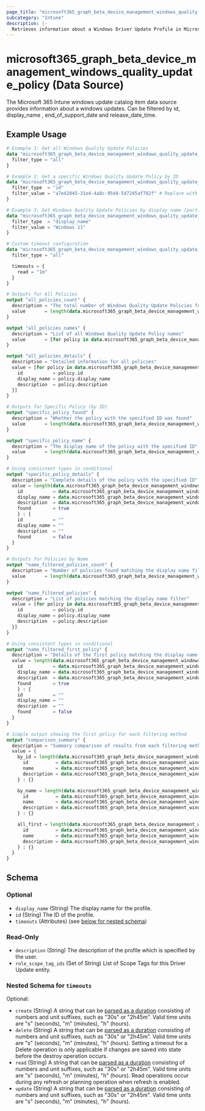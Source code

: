 ```yaml
---
page_title: "microsoft365_graph_beta_device_management_windows_quality_update_policy Data Source - microsoft365"
subcategory: "Intune"
description: |-
  Retrieves information about a Windows Driver Update Profile in Microsoft Intune.
---
```


# microsoft365_graph_beta_device_management_windows_quality_update_policy (Data Source)

The Microsoft 365 Intune windows update catalog item data source provides information about a windows updates. Can be filtered by
id, display_name , end_of_support_date and release_date_time.

## Example Usage

```terraform
# Example 1: Get all Windows Quality Update Policies
data "microsoft365_graph_beta_device_management_windows_quality_update_policy" "all_policies" {
  filter_type = "all"
}

# Example 2: Get a specific Windows Quality Update Policy by ID
data "microsoft365_graph_beta_device_management_windows_quality_update_policy" "specific_policy" {
  filter_type  = "id"
  filter_value = "a7e42045-31e4-4a8c-95d4-5d7245af782f" # Replace with actual ID
}

# Example 3: Get Windows Quality Update Policies by display name (partial match)
data "microsoft365_graph_beta_device_management_windows_quality_update_policy" "by_name" {
  filter_type  = "display_name"
  filter_value = "Windows 11"
}

# Custom timeout configuration
data "microsoft365_graph_beta_device_management_windows_quality_update_policy" "with_timeout" {
  filter_type = "all"

  timeouts = {
    read = "1m"
  }
}

# Outputs for All Policies
output "all_policies_count" {
  description = "The total number of Windows Quality Update Policies found"
  value       = length(data.microsoft365_graph_beta_device_management_windows_quality_update_policy.all_policies.items)
}

output "all_policies_names" {
  description = "List of all Windows Quality Update Policy names"
  value       = [for policy in data.microsoft365_graph_beta_device_management_windows_quality_update_policy.all_policies.items : policy.display_name]
}

output "all_policies_details" {
  description = "Detailed information for all policies"
  value = [for policy in data.microsoft365_graph_beta_device_management_windows_quality_update_policy.all_policies.items : {
    id           = policy.id
    display_name = policy.display_name
    description  = policy.description
  }]
}

# Outputs for Specific Policy (by ID)
output "specific_policy_found" {
  description = "Whether the policy with the specified ID was found"
  value       = length(data.microsoft365_graph_beta_device_management_windows_quality_update_policy.specific_policy.items) > 0
}

output "specific_policy_name" {
  description = "The display name of the policy with the specified ID"
  value       = length(data.microsoft365_graph_beta_device_management_windows_quality_update_policy.specific_policy.items) > 0 ? data.microsoft365_graph_beta_device_management_windows_quality_update_policy.specific_policy.items[0].display_name : ""
}

# Using consistent types in conditional
output "specific_policy_details" {
  description = "Complete details of the policy with the specified ID"
  value = length(data.microsoft365_graph_beta_device_management_windows_quality_update_policy.specific_policy.items) > 0 ? {
    id           = data.microsoft365_graph_beta_device_management_windows_quality_update_policy.specific_policy.items[0].id
    display_name = data.microsoft365_graph_beta_device_management_windows_quality_update_policy.specific_policy.items[0].display_name
    description  = data.microsoft365_graph_beta_device_management_windows_quality_update_policy.specific_policy.items[0].description
    found        = true
    } : {
    id           = ""
    display_name = ""
    description  = ""
    found        = false
  }
}

# Outputs for Policies by Name
output "name_filtered_policies_count" {
  description = "Number of policies found matching the display name filter"
  value       = length(data.microsoft365_graph_beta_device_management_windows_quality_update_policy.by_name.items)
}

output "name_filtered_policies" {
  description = "List of policies matching the display name filter"
  value = [for policy in data.microsoft365_graph_beta_device_management_windows_quality_update_policy.by_name.items : {
    id           = policy.id
    display_name = policy.display_name
    description  = policy.description
  }]
}

# Using consistent types in conditional
output "name_filtered_first_policy" {
  description = "Details of the first policy matching the display name filter (if any)"
  value = length(data.microsoft365_graph_beta_device_management_windows_quality_update_policy.by_name.items) > 0 ? {
    id           = data.microsoft365_graph_beta_device_management_windows_quality_update_policy.by_name.items[0].id
    display_name = data.microsoft365_graph_beta_device_management_windows_quality_update_policy.by_name.items[0].display_name
    description  = data.microsoft365_graph_beta_device_management_windows_quality_update_policy.by_name.items[0].description
    found        = true
    } : {
    id           = ""
    display_name = ""
    description  = ""
    found        = false
  }
}

# Simple output showing the first policy for each filtering method
output "comparison_summary" {
  description = "Summary comparison of results from each filtering method"
  value = {
    by_id = length(data.microsoft365_graph_beta_device_management_windows_quality_update_policy.specific_policy.items) > 0 ? {
      id          = data.microsoft365_graph_beta_device_management_windows_quality_update_policy.specific_policy.items[0].id
      name        = data.microsoft365_graph_beta_device_management_windows_quality_update_policy.specific_policy.items[0].display_name
      description = data.microsoft365_graph_beta_device_management_windows_quality_update_policy.specific_policy.items[0].description
    } : {}

    by_name = length(data.microsoft365_graph_beta_device_management_windows_quality_update_policy.by_name.items) > 0 ? {
      id          = data.microsoft365_graph_beta_device_management_windows_quality_update_policy.by_name.items[0].id
      name        = data.microsoft365_graph_beta_device_management_windows_quality_update_policy.by_name.items[0].display_name
      description = data.microsoft365_graph_beta_device_management_windows_quality_update_policy.by_name.items[0].description
    } : {}

    all_first = length(data.microsoft365_graph_beta_device_management_windows_quality_update_policy.all_policies.items) > 0 ? {
      id          = data.microsoft365_graph_beta_device_management_windows_quality_update_policy.all_policies.items[0].id
      name        = data.microsoft365_graph_beta_device_management_windows_quality_update_policy.all_policies.items[0].display_name
      description = data.microsoft365_graph_beta_device_management_windows_quality_update_policy.all_policies.items[0].description
    } : {}
  }
}
```

<!-- schema generated by tfplugindocs -->
## Schema

### Optional

- `display_name` (String) The display name for the profile.
- `id` (String) The ID of the profile.
- `timeouts` (Attributes) (see [below for nested schema](#nestedatt--timeouts))

### Read-Only

- `description` (String) The description of the profile which is specified by the user.
- `role_scope_tag_ids` (Set of String) List of Scope Tags for this Driver Update entity.

<a id="nestedatt--timeouts"></a>
### Nested Schema for `timeouts`

Optional:

- `create` (String) A string that can be [parsed as a duration](https://pkg.go.dev/time#ParseDuration) consisting of numbers and unit suffixes, such as "30s" or "2h45m". Valid time units are "s" (seconds), "m" (minutes), "h" (hours).
- `delete` (String) A string that can be [parsed as a duration](https://pkg.go.dev/time#ParseDuration) consisting of numbers and unit suffixes, such as "30s" or "2h45m". Valid time units are "s" (seconds), "m" (minutes), "h" (hours). Setting a timeout for a Delete operation is only applicable if changes are saved into state before the destroy operation occurs.
- `read` (String) A string that can be [parsed as a duration](https://pkg.go.dev/time#ParseDuration) consisting of numbers and unit suffixes, such as "30s" or "2h45m". Valid time units are "s" (seconds), "m" (minutes), "h" (hours). Read operations occur during any refresh or planning operation when refresh is enabled.
- `update` (String) A string that can be [parsed as a duration](https://pkg.go.dev/time#ParseDuration) consisting of numbers and unit suffixes, such as "30s" or "2h45m". Valid time units are "s" (seconds), "m" (minutes), "h" (hours).